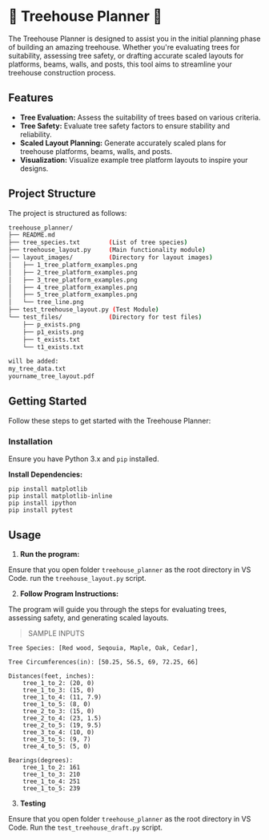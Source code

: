 # :deciduous_tree: Treehouse Planner :evergreen_tree:

The Treehouse Planner is designed to assist you in the initial planning phase of building an amazing treehouse. Whether you're evaluating trees for suitability, assessing tree safety, or drafting accurate scaled layouts for platforms, beams, walls, and posts, this tool aims to streamline your treehouse construction process.

## Features

- **Tree Evaluation:** Assess the suitability of trees based on various criteria.
- **Tree Safety:** Evaluate tree safety factors to ensure stability and reliability.
- **Scaled Layout Planning:** Generate accurately scaled plans for treehouse platforms, beams, walls, and posts.
- **Visualization:** Visualize example tree platform layouts to inspire your designs.

## Project Structure

The project is structured as follows:

```bash
treehouse_planner/
├── README.md
├── tree_species.txt        (List of tree species)
├── treehouse_layout.py     (Main functionality module)
│── layout_images/          (Directory for layout images)
│   ├── 1_tree_platform_examples.png
│   ├── 2_tree_platform_examples.png
│   ├── 3_tree_platform_examples.png
│   ├── 4_tree_platform_examples.png
│   ├── 5_tree_platform_examples.png
│   └── tree_line.png
├── test_treehouse_layout.py (Test Module)
└── test_files/             (Directory for test files)
    ├── p_exists.png
    ├── p1_exists.png
    ├── t_exists.txt
    └── t1_exists.txt

will be added:
my_tree_data.txt
yourname_tree_layout.pdf
```

## Getting Started

Follow these steps to get started with the Treehouse Planner:

### Installation

Ensure you have Python 3.x and `pip` installed.

 **Install Dependencies:**

    pip install matplotlib
    pip install matplotlib-inline
    pip install ipython
    pip install pytest

## Usage

1. **Run the program:**

Ensure that you open folder `treehouse_planner` as the root directory
in VS Code. run the `treehouse_layout.py` script.

2. **Follow Program Instructions:**

The program will guide you through the steps for evaluating trees, assessing safety, and generating scaled layouts. 

>SAMPLE INPUTS

    Tree Species: [Red wood, Seqouia, Maple, Oak, Cedar],
    
    Tree Circumferences(in): [50.25, 56.5, 69, 72.25, 66]
    
    Distances(feet, inches):
        tree_1_to_2: (20, 0)
        tree_1_to_3: (15, 0)
        tree_1_to_4: (11, 7.9)
        tree_1_to_5: (8, 0)
        tree_2_to_3: (15, 0)
        tree_2_to_4: (23, 1.5)
        tree_2_to_5: (19, 9.5)
        tree_3_to_4: (10, 0)
        tree_3_to_5: (9, 7)
        tree_4_to_5: (5, 0)
        
    Bearings(degrees):
        tree_1_to_2: 161
        tree_1_to_3: 210
        tree_1_to_4: 251
        tree_1_to_5: 239

3. **Testing**

Ensure that you open folder `treehouse_planner` as the root directory
in VS Code. Run the `test_treehouse_draft.py` script.
